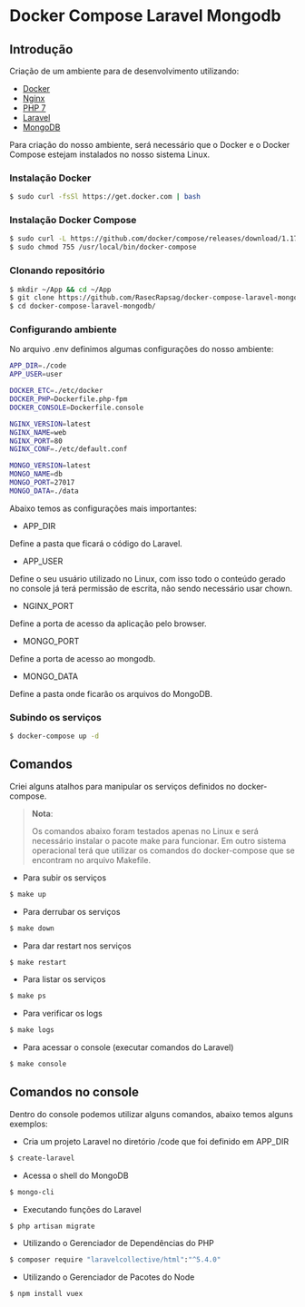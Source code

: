 # Docker Compose Laravel Mongodb

## Introdução

Criação de um ambiente para de desenvolvimento utilizando:

* [Docker](https://www.docker.com)
* [Nginx](http://nginx.org/)
* [PHP 7](https://php-fpm.org)
* [Laravel](https://laravel.com)
* [MongoDB](https://www.mongodb.com)


Para criação do nosso ambiente, será necessário que o Docker e o Docker Compose estejam instalados no nosso sistema Linux.


### Instalação Docker

```bash
$ sudo curl -fsSl https://get.docker.com | bash
```


### Instalação Docker Compose

```bash
$ sudo curl -L https://github.com/docker/compose/releases/download/1.17.0/docker-compose-`uname -s`-`uname -m` -o /usr/local/bin/docker-compose
$ sudo chmod 755 /usr/local/bin/docker-compose
```


### Clonando repositório

```bash
$ mkdir ~/App && cd ~/App
$ git clone https://github.com/RasecRapsag/docker-compose-laravel-mongodb
$ cd docker-compose-laravel-mongodb/
```


### Configurando ambiente

No arquivo .env definimos algumas configurações do nosso ambiente:

```bash
APP_DIR=./code
APP_USER=user

DOCKER_ETC=./etc/docker
DOCKER_PHP=Dockerfile.php-fpm
DOCKER_CONSOLE=Dockerfile.console

NGINX_VERSION=latest
NGINX_NAME=web
NGINX_PORT=80
NGINX_CONF=./etc/default.conf

MONGO_VERSION=latest
MONGO_NAME=db
MONGO_PORT=27017
MONGO_DATA=./data
```

Abaixo temos as configurações mais importantes:

- APP_DIR

Define a pasta que ficará o código do Laravel.

- APP_USER

Define o seu usuário utilizado no Linux, com isso todo o conteúdo gerado no console já terá permissão de escrita, não sendo necessário usar chown.

- NGINX_PORT

Define a porta de acesso da aplicação pelo browser.

- MONGO_PORT

Define a porta de acesso ao mongodb.

- MONGO_DATA

Define a pasta onde ficarão os arquivos do MongoDB.


### Subindo os serviços

```bash
$ docker-compose up -d
```



## Comandos

Criei alguns atalhos para manipular os serviços definidos no docker-compose.

> **Nota**:
>
> Os comandos abaixo foram testados apenas no Linux e será necessário instalar o pacote make para funcionar. Em outro sistema operacional terá que utilizar os comandos do docker-compose que se encontram no arquivo Makefile.


- Para subir os serviços

```bash
$ make up
```

- Para derrubar os serviços

```bash
$ make down
```

- Para dar restart nos serviços

```bash
$ make restart
```

- Para listar os serviços

```bash
$ make ps
```

- Para verificar os logs

```bash
$ make logs
```

- Para acessar o console (executar comandos do Laravel)

```bash
$ make console
```



## Comandos no console

Dentro do console podemos utilizar alguns comandos, abaixo temos alguns exemplos:


- Cria um projeto Laravel no diretório /code que foi definido em APP_DIR

```bash
$ create-laravel
```

- Acessa o shell do MongoDB

```bash
$ mongo-cli
```

- Executando funções do Laravel

```bash
$ php artisan migrate
```

- Utilizando o Gerenciador de Dependências do PHP

```bash
$ composer require "laravelcollective/html":"^5.4.0"
```

- Utilizando o Gerenciador de Pacotes do Node

```bash
$ npm install vuex
```

